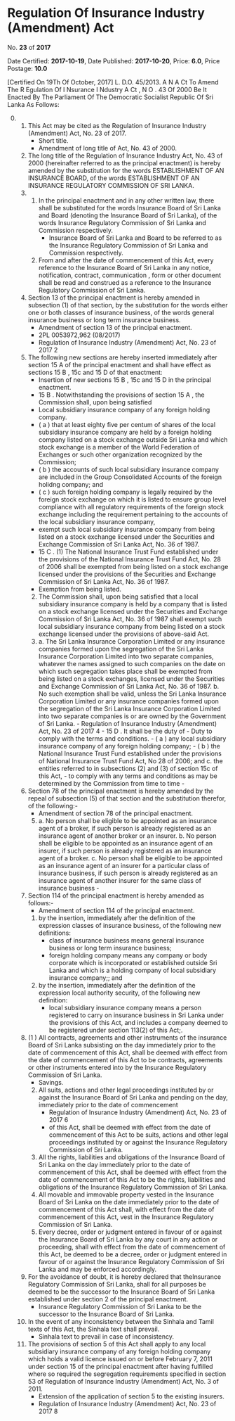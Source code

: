 # Regulation  Of  Insurance  Industry (Amendment)   Act

No. **23** of **2017**

Date Certified: **2017-10-19**, Date Published: **2017-10-20**, Price: **6.0**, Price Postage: **10.0**

[Certified On 19Th Of October, 2017]
L. D.O. 45/2013.
A N  A Ct   To   Amend   The  R Egulation   Of  I Nsurance  I Ndustry  A Ct , N O . 43  Of  2000
Be It Enacted By The Parliament Of The Democratic Socialist Republic Of Sri Lanka As Follows:

0. 
    1. This Act may be cited as the Regulation of Insurance Industry (Amendment) Act, No. 23 of  2017.
        - Short title.
        - Amendment of long title of Act, No. 43 of 2000.
    2. The long title of the Regulation of Insurance Industry Act, No. 43 of 2000 (hereinafter referred to as the principal enactment) is hereby amended by the substitution for the words ESTABLISHMENT OF AN INSURANCE BOARD, of the words ESTABLISHMENT OF AN INSURANCE REGULATORY COMMISSION OF SRI LANKA.
    3. 
        1. In the principal enactment and in any other written law, there shall be substituted for  the words Insurance Board of Sri Lanka and Board (denoting the Insurance Board of Sri Lanka), of the words Insurance Regulatory Commission of Sri Lanka and Commission respectively.
            - Insurance Board of Sri Lanka and Board to be referred to as the Insurance Regulatory Commission of Sri Lanka and Commission respectively.
        2. From and after the date of commencement of this Act, every reference to the Insurance Board of Sri Lanka in any notice, notification, contract, communication , form or other document shall be read and construed as a reference to the Insurance Regulatory Commission of Sri Lanka.
    4. Section 13 of the principal enactment is hereby amended in subsection (1) of that section, by the substitution for the words either one or both classes of insurance business, of the words general insurance business or long term insurance business.
        - Amendment of section 13 of the principal enactment.
        - 2PL 0053972,962 (08/2017)
        - Regulation of Insurance Industry (Amendment) Act, No. 23 of 2017 2
    5. The following new sections are hereby inserted immediately after section 15 A  of the principal enactment and shall have effect as sections 15 B , 15c and 15 D  of that enactment:
        - Insertion of new sections 15 B , 15c and 15 D  in the principal enactment.
        - 15 B . Notwithstanding the provisions of section 15 A , the Commission shall, upon being satisfied
        - Local subsidiary insurance company of any foreign holding company.
        - ( a ) that at least eighty five  per centum of shares of the local subsidiary insurance company are held by a foreign holding company listed on a stock exchange outside Sri Lanka and which stock exchange is a member of the World Federation of Exchanges or such other organization recognized by the Commission;
        - ( b ) the accounts of such local subsidiary insurance company are included in the Group Consolidated Accounts of the foreign holidng company; and
        - ( c ) such foreign holding company is legally required by the foreign stock exchange on which it is listed to ensure group level compliance with all regulatory requirements of the foreign stock exchange including the requirement pertaining to the accounts of the local subsidiary insurance company,
        - exempt such local subsidiary insurance company from being listed on a stock exchange licensed under the Securities and Exchange Commission of Sri Lanka Act, No. 36 of 1987.
        - 15 C . (1) The National Insurance Trust Fund established under the provisions of the National Insurance Trust Fund Act, No. 28 of 2006 shall be exempted from being listed on a stock exchange licensed under the provisions of the Securities and Exchange Commission of Sri Lanka Act, No. 36 of 1987.
        - Exemption from being listed.
        2. The Commission shall, upon being satisfied that a local subsidiary insurance company is held by a company that is listed on a stock exchange licensed under the Securities and Exchange Commission of  Sri Lanka Act, No. 36 of 1987 shall exempt such local subsidiary insurance company from being listed on a stock exchange licensed under the provisions of above-said Act.
        3. 
            a. The Sri Lanka Insurance Corporation Limited or any insurance companies formed upon the segregation of the Sri Lanka Insurance Corporation Limited into two separate companies, whatever the names assigned to such companies on the date on which such segregation takes place shall be exempted from being listed on a stock exchanges, licensed under the Securities and Exchange Commission of Sri Lanka Act, No. 36 of 1987.
            b. No such exemption shall be valid, unless the Sri Lanka Insurance Corporation Limited or any insurance companies formed upon the segregation of the Sri Lanka Insurance Corporation Limited into two separate companies is or are owned by the Government of Sri Lanka.
                - Regulation of Insurance Industry (Amendment) Act, No. 23 of 2017 4
                - 15 D . It shall be the duty of 
                - Duty to comply with the terms and conditions.
                - ( a ) any local subsidiary insurance company of any foreign holding company;
                - ( b ) the National Insurance Trust Fund established under the provisions of National Insurance Trust Fund Act, No 28 of 2006; and
            c. the entities referred to in subsections (2) and (3) of section 15c of this Act,
                - to comply with any terms and conditions as may be determined by the Commission from time to time
                - 
    6. Section 78 of the principal enactment is hereby amended by the repeal of subsection (5) of that section and the substitution therefor, of the following:-
        - Amendment of section 78 of the principal enactment.
        5. 
            a. No person shall be eligible to be appointed as an insurance agent of a broker, if such person is already registered as an insurance agent of another broker or an insurer.
            b. No person shall be eligible to be appointed as an insurance agent of an insurer, if such person is already registered as an insurance agent of a broker.
            c. No person shall be eligible to be appointed as an insurance agent of an insurer for a particular class of insurance business, if such person is already registered as an insurance agent of another insurer for the same class of insurance business
                - 
    7. Section 114 of the principal  enactment is hereby amended as follows:-
        - Amendment of section 114 of the principal enactment.
        1. by the insertion, immediately after the definition of the expression classes of insurance business, of the following new definitions:
            -  class of insurance business means general insurance business or long term insurance business;
            - foreign holding company means any company or body corporate which is incorporated or established outside Sri Lanka and which is a holding company of local subsidiary insurance company;; and
        2. by the insertion, immediately after the definition of the expression local authority security, of the following new definition:
            -  local subsidiary insurance company means a person registered to carry on insurance business in Sri Lanka under the provisions of this Act, and includes a company deemed to be registered under section 113(2) of this Act;.
    8. (1 )  All contracts, agreements and other instruments of the insurance Board of Sri Lanka subsisting on the day immediately prior to the date of commencement of this Act, shall be deemed with effect from the date of commencement of this Act to be contracts, agreements or other instruments entered into by the Insurance Regulatory Commission of Sri Lanka.
        - Savings.
        2. All suits, actions and other legal proceedings instituted by or against the Insurance Board of Sri Lanka and pending on the day, immediately prior to the date of commencement
            - Regulation of Insurance Industry (Amendment) Act, No. 23 of 2017 6
            - of this Act, shall be deemed with effect from the date of commencement of this Act to be suits, actions and other legal proceedings instituted by or against the Insurance Regulatory Commission of Sri Lanka.
        3. All the rights, liabilities and obligations of the Insurance Board of Sri Lanka on the day immediately prior to the date of commencement of this Act, shall be deemed with effect from the date of commencement of this Act to be the rights, liabilities and obligations of the Insurance Regulatory Commission of Sri Lanka.
        4. All movable and immovable property vested in the Insurance Board of Sri Lanka on the date immediately prior to the date of commencement of this Act shall, with effect from the date of commencement of this Act, vest in the Insurance Regulatory Commission of Sri Lanka.
        5. Every decree, order or judgment entered in favour of or against the Insurance Board of Sri Lanka by any court in any action or proceeding, shall with effect from the date of commencement of this Act, be deemed to be a decree, order or judgment entered in favour of or against the Insurance Regulatory Commission of Sri Lanka and may be enforced accordingly.
    9. For the avoidance of doubt, it is hereby declared that theInsurance Regulatory Commission of Sri Lanka, shall for all purposes be deemed to be the successor to the Insurance Board of Sri Lanka established under section 2 of the principal enactment.
        - Insurance Regulatory Commission of Sri Lanka to be the successor to the Insurance Board of Sri Lanka.
    10. In the event of any inconsistency between the Sinhala and Tamil texts of this Act, the Sinhala text shall prevail.
        - Sinhala text to prevail in case of inconsistency.
    11. The provisions of section 5 of this Act shall apply to any local subsidiary insurance company of any foreign holding company which holds a valid licence issued on or before February 7, 2011 under section 15 of the principal enactment after having fulfilled where so required the segregation requirements specified in section 53 of Regulation of Insurance Industry (Amendment) Act, No. 3 of 2011.
        - Extension of the application of section 5 to the existing insurers.
        - Regulation of Insurance Industry (Amendment) Act, No. 23 of 2017 8